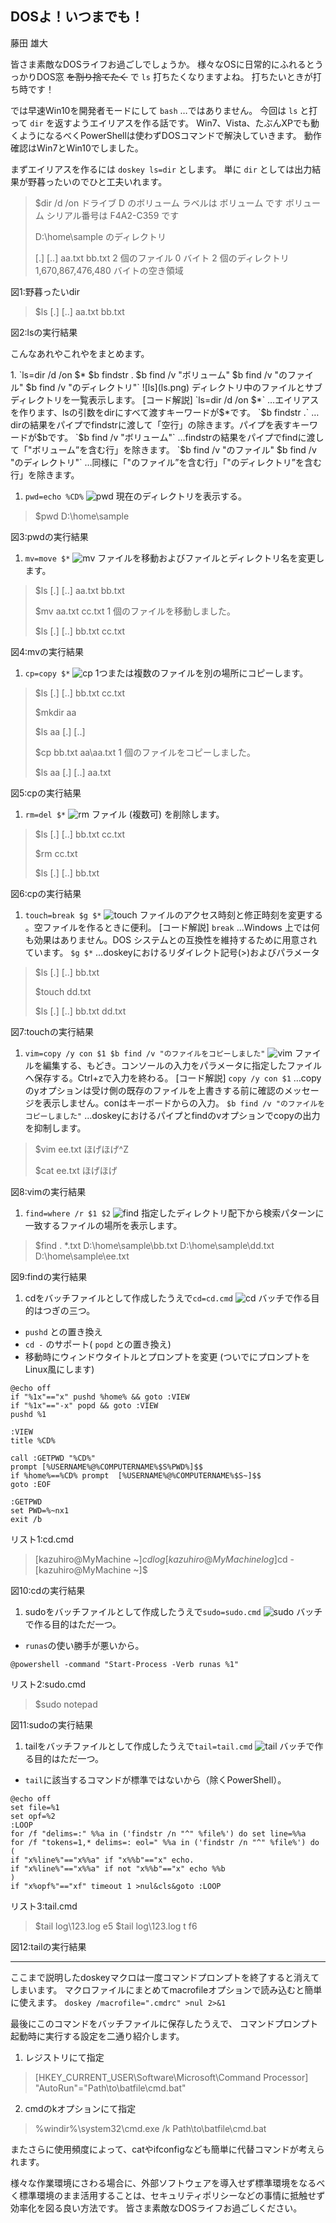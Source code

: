 ## DOSよ！いつまでも！
<p class="author">藤田 雄大</p>

皆さま素敵なDOSライフお過ごしでしょうか。
様々なOSに日常的にふれるとうっかりDOS窓 ~~を割り捨てたく~~ で `ls` 打ちたくなりますよね。
打ちたいときが打ち時です！

では早速Win10を開発者モードにして `bash` …ではありません。
今回は `ls` と打って `dir` を返すようエイリアスを作る話です。
Win7、Vista、たぶんXPでも動くようになるべくPowerShellは使わずDOSコマンドで解決していきます。
動作確認はWin7とWin10でしました。

まずエイリアスを作るには `doskey ls=dir` とします。
単に `dir` としては出力結果が野暮ったいのでひと工夫いれます。

> $dir /d /on
>  ドライブ D のボリューム ラベルは ボリューム です
>  ボリューム シリアル番号は F4A2-C359 です
> 
>  D:\home\sample のディレクトリ
> 
> [.]      [..]     aa.txt   bb.txt
>                2 個のファイル                   0 バイト
>                2 個のディレクトリ  1,670,867,476,480 バイトの空き領域

図1:野暮ったいdir

> $ls
> [.]      [..]     aa.txt   bb.txt

図2:lsの実行結果

こんなあれやこれやをまとめます。
<div class="new-page"></div>
1. `ls=dir /d /on $* $b findstr . $b find /v "ボリューム" $b find /v "のファイル" $b find /v "のディレクトリ"` ![ls](ls.png)
ディレクトリ中のファイルとサブディレクトリを一覧表示します。
[コード解説]
`ls=dir /d /on $*` …エイリアスを作ります、lsの引数をdirにすべて渡すキーワードが$*です。
`$b findstr .` …dirの結果をパイプでfindstrに渡して「空行」の除きます。パイプを表すキーワードが$bです。
`$b find /v "ボリューム"` …findstrの結果をパイプでfindに渡して「"ボリューム”を含む行」を除きます。
`$b find /v "のファイル" $b find /v "のディレクトリ"` …同様に「"のファイル”を含む行」「"のディレクトリ”を含む行」を除きます。

1. `pwd=echo %CD%` ![pwd](pwd.png)
現在のディレクトリを表示する。
> $pwd
> D:\home\sample

 図3:pwdの実行結果

1. `mv=move $*` ![mv](mv.png)
ファイルを移動およびファイルとディレクトリ名を変更します。
> $ls
> [.]      [..]     aa.txt   bb.txt
> 
> $mv aa.txt cc.txt
>         1 個のファイルを移動しました。
> 
> $ls
> [.]      [..]     bb.txt   cc.txt

 図4:mvの実行結果

1. `cp=copy $*` ![cp](cp.png)
1つまたは複数のファイルを別の場所にコピーします。
> $ls
> [.]      [..]     bb.txt   cc.txt
> 
> $mkdir aa
> 
> $ls aa
> [.]  [..]
> 
> $cp bb.txt aa\aa.txt
>         1 個のファイルをコピーしました。
> 
> $ls aa
> [.]      [..]     aa.txt

 図5:cpの実行結果

1. `rm=del $*` ![rm](rm.png)
ファイル (複数可) を削除します。
> $ls
> [.]      [..]     bb.txt   cc.txt
> 
> $rm cc.txt
> 
> $ls
> [.]      [..]     bb.txt

 図6:cpの実行結果

1. `touch=break $g $*` ![touch](touch.png)
ファイルのアクセス時刻と修正時刻を変更する 。空ファイルを作るときに便利。
[コード解説]
`break` …Windows 上では何も効果はありません。DOS システムとの互換性を維持するために用意されています。
`$g $*` …doskeyにおけるリダイレクト記号(>)およびパラメータ
> $ls
> [.]      [..]     bb.txt
>  
> $touch dd.txt
>  
> $ls
> [.]      [..]     bb.txt   dd.txt

 図7:touchの実行結果

1. `vim=copy /y con $1 $b find /v "のファイルをコピーしました"` ![vim](vim.png)
ファイルを編集する、もどき。コンソールの入力をパラメータに指定したファイルへ保存する。Ctrl+zで入力を終わる。
[コード解説]
`copy /y con $1` …copyのyオプションは受け側の既存のファイルを上書きする前に確認のメッセージを表示しません。conはキーボードからの入力。
`$b find /v "のファイルをコピーしました"` …doskeyにおけるパイプとfindのvオプションでcopyの出力を抑制します。
> $vim ee.txt
> ほげほげ^Z
> 
> $cat ee.txt
> ほげほげ

 図8:vimの実行結果

1. `find=where /r $1 $2` ![find](find.png)
指定したディレクトリ配下から検索パターンに一致するファイルの場所を表示します。
> $find . *.txt
> D:\home\sample\bb.txt
> D:\home\sample\dd.txt
> D:\home\sample\ee.txt

 図9:findの実行結果

1. cdをバッチファイルとして作成したうえで`cd=cd.cmd` ![cd](cd.png)
バッチで作る目的はつぎの三つ。
 - `pushd` との置き換え
 - `cd -` のサポート( `popd` との置き換え)
 - 移動時にウィンドウタイトルとプロンプトを変更
 (ついでにプロンプトをLinux風にします)

 ```
 @echo off
 if "%1x"=="x" pushd %home% && goto :VIEW
 if "%1x"=="-x" popd && goto :VIEW
 pushd %1
 
 :VIEW
 title %CD%
 
 call :GETPWD "%CD%"
 prompt [%USERNAME%@%COMPUTERNAME%$S%PWD%]$$
 if %home%==%CD% prompt  [%USERNAME%@%COMPUTERNAME%$S~]$$
 goto :EOF
 
 :GETPWD
 set PWD=%~nx1
 exit /b
 ```

 リスト1:cd.cmd
> [kazuhiro@MyMachine ~]$cd log
> [kazuhiro@MyMachine log]$cd -
> [kazuhiro@MyMachine ~]$

 図10:cdの実行結果

1. sudoをバッチファイルとして作成したうえで`sudo=sudo.cmd` ![sudo](sudo.png)
バッチで作る目的はただ一つ。
 - `runas`の使い勝手が悪いから。

 ```
 @powershell -command "Start-Process -Verb runas %1"
 ```

 リスト2:sudo.cmd
> $sudo notepad

 図11:sudoの実行結果

1. tailをバッチファイルとして作成したうえで`tail=tail.cmd` ![tail](tail.png)
バッチで作る目的はただ一つ。
 - `tail`に該当するコマンドが標準ではないから（除くPowerShell）。

 ```
 @echo off
 set file=%1
 set opf=%2
 :LOOP
 for /f "delims=:" %%a in ('findstr /n "^" %file%') do set line=%%a
 for /f "tokens=1,* delims=: eol=" %%a in ('findstr /n "^" %file%') do (
 if "x%line%"=="x%%a" if "x%%b"=="x" echo.
 if "x%line%"=="x%%a" if not "x%%b"=="x" echo %%b
 )
 if "x%opf%"=="xf" timeout 1 >nul&cls&goto :LOOP
 ```

 リスト3:tail.cmd
> $tail log\123.log
> e5
> $tail log\123.log t
> f6

 図12:tailの実行結果

---

ここまで説明したdoskeyマクロは一度コマンドプロンプトを終了すると消えてしまいます。
マクロファイルにまとめてmacrofileオプションで読み込むと簡単に使えます。
`doskey /macrofile=".cmdrc" >nul 2>&1` 

最後にこのコマンドをバッチファイルに保存したうえで、
コマンドプロンプト起動時に実行する設定を二通り紹介します。

1. レジストリにて指定
> [HKEY_CURRENT_USER\Software\Microsoft\Command Processor]
> "AutoRun"="Path\\to\\batfile\\cmd.bat"

2. cmdのkオプションにて指定
> %windir%\system32\cmd.exe /k Path\to\batfile\cmd.bat

またさらに使用頻度によって、catやifconfigなども簡単に代替コマンドが考えられます。

様々な作業環境にさわる場合に、外部ソフトウェアを導入せず標準環境をなるべく標準環境のまま活用することは、セキュリティポリシーなどの事情に抵触せず効率化を図る良い方法です。
皆さま素敵なDOSライフお過ごしください。
